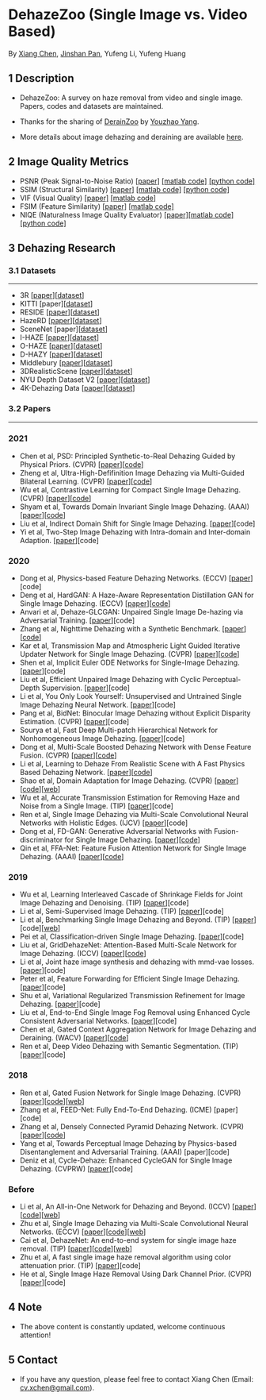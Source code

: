 # DehazeZoo (Single Image vs. Video Based)
By [Xiang Chen](https://cxtalk.github.io/), [Jinshan Pan](https://jspan.github.io/), Yufeng Li, Yufeng Huang

## 1 Description
   * DehazeZoo: A survey on haze removal from video and single image. Papers, codes and datasets are maintained.

   * Thanks for the sharing of [DerainZoo](https://github.com/nnUyi/DerainZoo) by [Youzhao Yang](https://github.com/nnuyi).
   
   * More details about image dehazing and deraining are available [here](https://zhuanlan.zhihu.com/dehaze-derain).

## 2 Image Quality Metrics
* PSNR (Peak Signal-to-Noise Ratio) [[paper]](https://ieeexplore.ieee.org/stamp/stamp.jsp?tp=&arnumber=4550695) [[matlab code]](https://www.mathworks.com/help/images/ref/psnr.html) [[python code]](https://github.com/aizvorski/video-quality)
* SSIM (Structural Similarity) [[paper]](https://ieeexplore.ieee.org/stamp/stamp.jsp?tp=&arnumber=1284395) [[matlab code]](http://www.cns.nyu.edu/~lcv/ssim/ssim_index.m) [[python code]](https://github.com/aizvorski/video-quality/blob/master/ssim.py)
* VIF (Visual Quality) [[paper]](https://ieeexplore.ieee.org/stamp/stamp.jsp?tp=&arnumber=1576816) [[matlab code]](http://sse.tongji.edu.cn/linzhang/IQA/Evalution_VIF/eva-VIF.htm)
* FSIM (Feature Similarity) [[paper]](https://ieeexplore.ieee.org/stamp/stamp.jsp?tp=&arnumber=5705575) [[matlab code]](http://sse.tongji.edu.cn/linzhang/IQA/FSIM/FSIM.htm)
* NIQE (Naturalness Image Quality Evaluator) [[paper]](http://live.ece.utexas.edu/research/Quality/niqe_spl.pdf)[[matlab code]](http://live.ece.utexas.edu/research/Quality/index_algorithms.htm)[[python code]](https://github.com/aizvorski/video-quality/blob/master/niqe.py)

## 3 Dehazing Research
### 3.1 Datasets
------------
* 3R [[paper](https://arxiv.org/abs/2008.03864)][[dataset](https://github.com/chaimi2013/3R)]
* KITTI [paper][[dataset](http://www.cvlibs.net/datasets/kitti/eval_depth_all.php)]
* RESIDE [[paper](https://arxiv.org/pdf/1712.04143.pdf)][[dataset](https://sites.google.com/view/reside-dehaze-datasets)]
* HazeRD [[paper](http://www.ece.rochester.edu/~gsharma/papers/Zhang_ICIP2017_HazeRD.pdf)][[dataset](https://labsites.rochester.edu/gsharma/research/computer-vision/hazerd/)]
* SceneNet [paper][[dataset](https://robotvault.bitbucket.io/scenenet-rgbd.html)]
* I-HAZE [[paper](https://data.vision.ee.ethz.ch/cvl/ntire18//o-haze/O-HAZE.pdf)][[dataset](http://www.vision.ee.ethz.ch/ntire18/i-haze/)]
* O-HAZE [[paper](https://data.vision.ee.ethz.ch/cvl/ntire18//o-haze/O-HAZE.pdf)][[dataset](http://www.vision.ee.ethz.ch/ntire18/o-haze/)]
* D-HAZY [[paper](http://www.meo.etc.upt.ro/AncutiProjectPages/D_Hazzy_ICIP2016/D_HAZY_ICIP2016.pdf)][[dataset](https://www.researchgate.net/publication/307516141_D-HAZY_A_dataset_to_evaluate_quantitatively_dehazing_algorithms)]
* Middlebury [[paper](http://www.cs.middlebury.edu/~schar/papers/datasets-gcpr2014.pdf)][[dataset](http://vision.middlebury.edu/stereo/data/scenes2014/)]
* 3DRealisticScene [[paper](https://arxiv.org/abs/2004.08554)][[dataset](https://github.com/liruoteng/3DRealisticSceneDehaze)]
* NYU Depth Dataset V2 [[paper](https://cs.nyu.edu/~silberman/papers/indoor_seg_support.pdf)][[dataset](https://cs.nyu.edu/~silberman/datasets/nyu_depth_v2.html)]
* 4K-Dehazing Data [[paper](https://openaccess.thecvf.com/content/CVPR2021/papers/Zheng_Ultra-High-Definition_Image_Dehazing_via_Multi-Guided_Bilateral_Learning_CVPR_2021_paper.pdf)][[dataset](https://pan.baidu.com/s/1kx1oas4HMDIDUzmYN6Cwuw)]

### 3.2 Papers
--------------
### 2021
* Chen et al, PSD: Principled Synthetic-to-Real Dehazing Guided by Physical Priors. (CVPR) [[paper](https://openaccess.thecvf.com/content/CVPR2021/papers/Chen_PSD_Principled_Synthetic-to-Real_Dehazing_Guided_by_Physical_Priors_CVPR_2021_paper.pdf)][[code](https://github.com/zychen-ustc/PSD-Principled-Synthetic-to-Real-Dehazing-Guided-by-Physical-Priors)]
* Zheng et al, Ultra-High-Defifinition Image Dehazing via Multi-Guided Bilateral Learning. (CVPR) [[paper](https://openaccess.thecvf.com/content/CVPR2021/papers/Zheng_Ultra-High-Definition_Image_Dehazing_via_Multi-Guided_Bilateral_Learning_CVPR_2021_paper.pdf)][[code](https://github.com/zzr-idam/4KDehazing)]
* Wu et al, Contrastive Learning for Compact Single Image Dehazing. (CVPR) [[paper](https://arxiv.org/pdf/2104.09367.pdf)][[code](https://github.com/GlassyWu/AECR-Net)]
* Shyam et al, Towards Domain Invariant Single Image Dehazing. (AAAI) [[paper](https://arxiv.org/abs/2101.10449)][[code](https://github.com/PS06/DIDH)]
* Liu et al, Indirect Domain Shift for Single Image Dehazing. [[paper](https://arxiv.org/abs/2102.03268v1)][code]
* Yi et al, Two-Step Image Dehazing with Intra-domain and Inter-domain Adaption. [[paper](https://arxiv.org/pdf/2102.03501.pdf)][code]

### 2020
* Dong et al, Physics-based Feature Dehazing Networks. (ECCV) [[paper](https://www.ecva.net/papers/eccv_2020/papers_ECCV/papers/123750188.pdf)][code]
* Deng et al, HardGAN: A Haze-Aware Representation Distillation GAN for Single Image Dehazing. (ECCV) [[paper](https://www.ecva.net/papers/eccv_2020/papers_ECCV/papers/123510715.pdf)][[code](https://github.com/huangzilingcv/HardGAN)]
* Anvari et al, Dehaze-GLCGAN: Unpaired Single Image De-hazing via Adversarial Training. [[paper](http://xxx.itp.ac.cn/abs/2008.06632)][code]
* Zhang et al, Nighttime Dehazing with a Synthetic Benchmark. [[paper](https://arxiv.org/abs/2008.03864)][[code](https://github.com/chaimi2013/3R)]
* Kar et al, Transmission Map and Atmospheric Light Guided Iterative Updater Network for Single Image Dehazing. (CVPR) [[paper](http://xxx.itp.ac.cn/abs/2008.01701)][[code](https://github.com/aupendu/iterative-dehaze)]
* Shen et al, Implicit Euler ODE Networks for Single-Image Dehazing. [[paper](https://arxiv.org/abs/2007.06443)][code]
* Liu et al, Efficient Unpaired Image Dehazing with Cyclic Perceptual-Depth Supervision. [[paper](https://arxiv.org/abs/2007.05220)][code]
* Li et al, You Only Look Yourself: Unsupervised and Untrained Single Image Dehazing Neural Network. [[paper](https://arxiv.org/abs/2006.16829)][code]
* Pang et al, BidNet: Binocular Image Dehazing without Explicit Disparity Estimation. (CVPR) [[paper](http://openaccess.thecvf.com/content_CVPR_2020/papers/Pang_BidNet_Binocular_Image_Dehazing_Without_Explicit_Disparity_Estimation_CVPR_2020_paper.pdf)][code]
* Sourya et al, Fast Deep Multi-patch Hierarchical Network for Nonhomogeneous Image Dehazing. [[paper](https://arxiv.org/abs/2005.05999)][code]
* Dong et al, Multi-Scale Boosted Dehazing Network with Dense Feature Fusion. (CVPR) [[paper](https://arxiv.org/abs/2004.13388)][[code](https://github.com/BookerDeWitt/MSBDN-DFF)]
* Li et al, Learning to Dehaze From Realistic Scene with A Fast Physics Based Dehazing Network. [[paper](https://arxiv.org/abs/2004.08554)][[code](https://github.com/liruoteng/3DRealisticSceneDehaze)]
* Shao et al, Domain Adaptation for Image Dehazing. (CVPR) [[paper](https://arxiv.org/abs/2005.04668)][[code](https://github.com/HUSTSYJ/DA_dahazing)][[web](https://sites.google.com/site/renwenqi888)]
* Wu et al, Accurate Transmission Estimation for Removing Haze and Noise from a Single Image. (TIP) [[paper](https://ieeexplore.ieee.org/document/8891906)][code]
* Ren et al, Single Image Dehazing via Multi-Scale Convolutional Neural Networks with Holistic Edges. (IJCV) [[paper](https://link.springer.com/article/10.1007%2Fs11263-019-01235-8)][code]
* Dong et al, FD-GAN: Generative Adversarial Networks with Fusion-discriminator for Single Image Dehazing. [[paper](https://arxiv.org/abs/2001.06968)][[code](https://github.com/WeilanAnnn/FD-GAN)]
* Qin et al, FFA-Net: Feature Fusion Attention Network for Single Image Dehazing. (AAAI) [[paper](https://arxiv.org/abs/1911.07559)][[code](https://github.com/zhilin007/FFA-Net)]

### 2019
* Wu et al, Learning Interleaved Cascade of Shrinkage Fields for Joint Image Dehazing and Denoising. (TIP) [[paper](https://ieeexplore.ieee.org/document/8852852)][code]
* Li et al, Semi-Supervised Image Dehazing. (TIP) [[paper](https://ieeexplore.ieee.org/abstract/document/8902220/)][code]
* Li et al, Benchmarking Single Image Dehazing and Beyond. (TIP) [[paper](https://arxiv.org/abs/1712.04143)][code][[web](https://sites.google.com/site/boyilics/website-builder/reside)]
* Pei et al, Classification-driven Single Image Dehazing. [[paper](https://arxiv.org/abs/1911.09389)][code]
* Liu et al, GridDehazeNet: Attention-Based Multi-Scale Network for Image Dehazing. (ICCV) [[paper](https://arxiv.org/abs/1908.03245)][[code](https://github.com/proteus1991/GridDehazeNet)]
* Li et al, Joint haze image synthesis and dehazing with mmd-vae losses. [[paper](https://arxiv.org/abs/1905.05947)][code]
* Peter et al, Feature Forwarding for Efficient Single Image Dehazing. [[paper](https://arxiv.org/abs/1904.09059)][code]
* Shu et al, Variational Regularized Transmission Refinement for Image Dehazing. [[paper](https://arxiv.org/abs/1902.07069)][code]
* Liu et al, End-to-End Single Image Fog Removal using Enhanced Cycle Consistent Adversarial Networks. [[paper](https://arxiv.org/abs/1902.01374)][code]
* Chen et al, Gated Context Aggregation Network for Image Dehazing and Deraining. (WACV) [[paper](https://arxiv.org/abs/1811.08747)][[code](https://github.com/cddlyf/GCANet)]
* Ren et al, Deep Video Dehazing with Semantic Segmentation. (TIP) [[paper](https://ieeexplore.ieee.org/document/8492451)][code]

### 2018
* Ren et al, Gated Fusion Network for Single Image Dehazing. (CVPR) [[paper](https://arxiv.org/abs/1804.00213)][[code](https://github.com/rwenqi/GFN-dehazing)][[web](https://sites.google.com/site/renwenqi888/research/dehazing/gfn)]
* Zhang et al, FEED-Net: Fully End-To-End Dehazing. (ICME) [paper][code]
* Zhang et al, Densely Connected Pyramid Dehazing Network. (CVPR) [[paper](https://arxiv.org/abs/1803.08396)][[code](https://github.com/hezhangsprinter/DCPDN)]
* Yang et al, Towards Perceptual Image Dehazing by Physics-based Disentanglement and Adversarial Training. (AAAI) [paper][code]
* Deniz et al, Cycle-Dehaze: Enhanced CycleGAN for Single Image Dehazing. (CVPRW) [[paper](https://arxiv.org/abs/1805.05308v1)][code]

### Before
* Li et al, An All-in-One Network for Dehazing and Beyond. (ICCV) [[paper](https://arxiv.org/pdf/1707.06543.pdf)][[code](https://github.com/MayankSingal/PyTorch-Image-Dehazing)][[web](https://sites.google.com/site/boyilics/website-builder/project-page)]
* Zhu et al, Single Image Dehazing via Multi-Scale Convolutional Neural Networks. (ECCV) [[paper](https://drive.google.com/open?id=0B7PPbXPJRQp3TUJ0VjFaU1pIa28)][[code](https://sites.google.com/site/renwenqi888/research/dehazing/mscnndehazing/MSCNN_dehazing.zip?attredirects=0&d=1)][[web](https://sites.google.com/site/renwenqi888/research/dehazing/mscnndehazing)]
* Cai et al, DehazeNet: An end-to-end system for single image haze removal. (TIP) [[paper](http://caibolun.github.io/papers/DehazeNet.pdf)][[code](https://github.com/caibolun/DehazeNet)][[web](http://caibolun.github.io/DehazeNet/)]
* Zhu et al, A fast single image haze removal algorithm using color attenuation prior. (TIP) [[paper](https://ieeexplore.ieee.org/document/7128396)][code]
* He et al, Single Image Haze Removal Using Dark Channel Prior. (CVPR) [[paper](http://www.jiansun.org/papers/Dehaze_CVPR2009.pdf)][code]

## 4 Note
* The above content is constantly updated, welcome continuous attention!

## 5 Contact
* If you have any question, please feel free to contact Xiang Chen (Email: cv.xchen@gmail.com).
